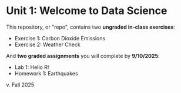 # Unit 1: Welcome to Data Science 

This repository, or "repo", contains two **ungraded in-class exercises**:

  - Exercise 1: Carbon Dioxide Emissions
  - Exercise 2: Weather Check

And **two graded assignments** you will complete by **9/10/2025**:
  - Lab 1: Hello R!
  - Homework 1: Earthquakes

v. Fall 2025

